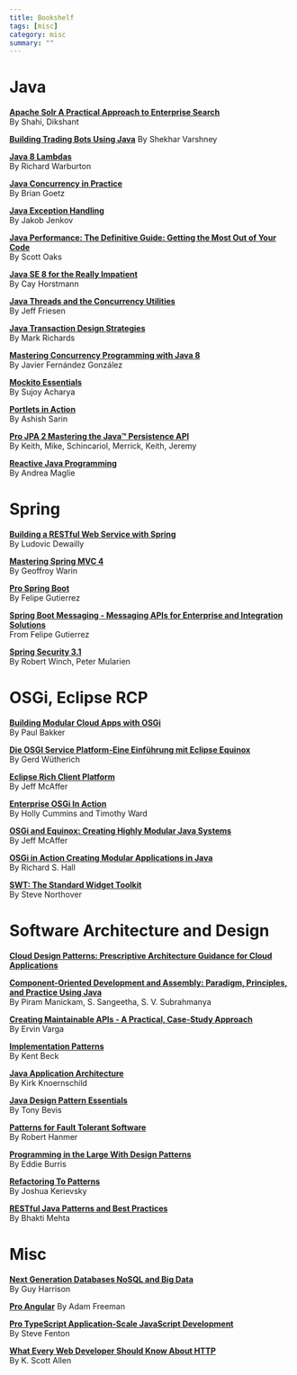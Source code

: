 ```yaml
---
title: Bookshelf
tags: [misc]
category: misc
summary: ""
---
```


# Java

**[Apache Solr A Practical Approach to Enterprise Search](http://www.apress.com/us/book/9781484210710)**  
By Shahi, Dikshant

**[Building Trading Bots Using Java](http://www.apress.com/br/book/9781484225196)**
By Shekhar Varshney

**[Java 8 Lambdas](http://shop.oreilly.com/product/0636920030713.do)**  
By Richard Warburton

**[Java Concurrency in Practice](http://jcip.net/)**  
By Brian Goetz

**[Java Exception Handling](https://kindle.amazon.com/work/java-exception-handling-jakob-jenkov-ebook/B00BL6B038/B00BG9FGFI)**  
By Jakob Jenkov

**[Java Performance: The Definitive Guide: Getting the Most Out of Your Code](http://shop.oreilly.com/product/0636920028499.do)**  
By Scott Oaks

**[Java SE 8 for the Really Impatient](http://www.horstmann.com/java8/index.html)**  
By Cay Horstmann

**[Java Threads and the Concurrency Utilities](http://www.apress.com/us/book/9781484216996)**  
By Jeff Friesen

**[Java Transaction Design Strategies](https://www.infoq.com/minibooks/JTDS)**  
By Mark Richards

**[Mastering Concurrency Programming with Java 8](https://www.packtpub.com/application-development/mastering-concurrency-programming-java-8)**  
By Javier Fernández González

**[Mockito Essentials](https://www.packtpub.com/application-development/mockito-essentials)**  
By Sujoy Acharya

**[Portlets in Action](https://www.manning.com/books/portlets-in-action)**  
By Ashish Sarin

**[Pro JPA 2 Mastering the Java™ Persistence API](http://www.apress.com/us/book/9781430219569)**  
By Keith, Mike, Schincariol, Merrick, Keith, Jeremy 

**[Reactive Java Programming](http://www.apress.com/us/book/9781484214299)**  
By  Andrea Maglie
 
# Spring

**[Building a RESTful Web Service with Spring](https://www.packtpub.com/web-development/building-restful-web-service-spring)**  
By Ludovic Dewailly

**[Mastering Spring MVC 4](https://www.packtpub.com/application-development/mastering-spring-mvc-4)**  
By Geoffroy Warin

**[Pro Spring Boot](http://www.apress.com/us/book/9781484214329)**  
By Felipe Gutierrez 

**[Spring Boot Messaging - Messaging APIs for Enterprise and Integration Solutions](http://www.springer.com/de/book/9781484212257)**  
From Felipe Gutierrez

**[Spring Security 3.1](https://www.packtpub.com/application-development/spring-security-31)**  
By Robert Winch, Peter Mularien

# OSGi, Eclipse RCP

**[Building Modular Cloud Apps with OSGi](https://www.amazon.de/Building-Modular-Cloud-Apps-OSGi/dp/1449345158/)**  
By Paul Bakker

**[Die OSGI Service Platform-Eine Einführung mit Eclipse Equinox](https://www.amazon.de/Service-Platform-Eine-Einf%C3%BChrung-Eclipse-Equinox/dp/389864457X/)**  
By Gerd Wütherich

**[Eclipse Rich Client Platform](https://www.amazon.com/Eclipse-Rich-Client-Platform-2nd/dp/0321603788/)**  
By Jeff McAffer

**[Enterprise OSGi In Action](https://www.manning.com/books/enterprise-osgi-in-action)**  
By Holly Cummins and Timothy Ward

**[OSGi and Equinox: Creating Highly Modular Java Systems](https://www.pearsonhighered.com/program/Mc-Affer-OS-Gi-and-Equinox-Creating-Highly-Modular-Java-Systems/PGM14618.html)**  
By Jeff McAffer

**[OSGi in Action Creating Modular Applications in Java](https://www.manning.com/books/osgi-in-action)**  
By Richard S. Hall

**[SWT: The Standard Widget Toolkit](https://www.amazon.com/SWT-Standard-Toolkit-Steve-Northover/dp/0321256638)**  
By Steve Northover

# Software Architecture and Design

**[Cloud Design Patterns: Prescriptive Architecture Guidance for Cloud Applications](https://msdn.microsoft.com/de-de/library/dn568099.aspx)**  

**[Component-Oriented Development and Assembly: Paradigm, Principles, and Practice Using Java](https://www.crcpress.com/Component--Oriented-Development-and-Assembly-Paradigm-Principles-and/Manickam-Sangeetha-Subrahmanya/p/book/9781466580992)**  
By Piram Manickam, S. Sangeetha, S. V. Subrahmanya


**[Creating Maintainable APIs - A Practical, Case-Study Approach](http://www.apress.com/us/book/9781484221952)**  
By Ervin Varga 

**[Implementation Patterns ](https://www.amazon.de/Implementation-Patterns-Kent-Beck/dp/0321413091)**  
By Kent Beck

**[Java Application Architecture](http://www.kirkk.com/modularity/)**  
By Kirk Knoernschild

**[Java Design Pattern Essentials](https://www.amazon.com/Java-Design-Pattern-Essentials-Bevis-ebook/dp/B00A9HSR2M)**  
By Tony Bevis

**[Patterns for Fault Tolerant Software](http://eu.wiley.com/WileyCDA/WileyTitle/productCd-1118351541.html)**  
By Robert Hanmer

**[Programming in the Large With Design Patterns](http://programminglarge.com/category/design/design-patterns/)**  
By Eddie Burris 

**[Refactoring To Patterns](https://industriallogic.com/xp/refactoring/)**  
By Joshua Kerievsky

**[RESTful Java Patterns and Best Practices](https://www.packtpub.com/application-development/restful-java-patterns-and-best-practices)**  
By Bhakti Mehta

# Misc

**[Next Generation Databases NoSQL and Big Data](http://www.apress.com/us/book/9781484213308)**  
By Guy Harrison

**[Pro Angular](http://www.apress.com/us/book/9781484223062)**
By Adam Freeman

**[Pro TypeScript Application-Scale JavaScript Development](http://www.apress.com/us/book/9781430267911)**  
By Steve Fenton

**[What Every Web Developer Should Know About HTTP](https://www.amazon.com/Every-Developer-Should-OdeToCode-Programming-ebook/dp/B0076Z6VMI)**  
By K. Scott Allen
